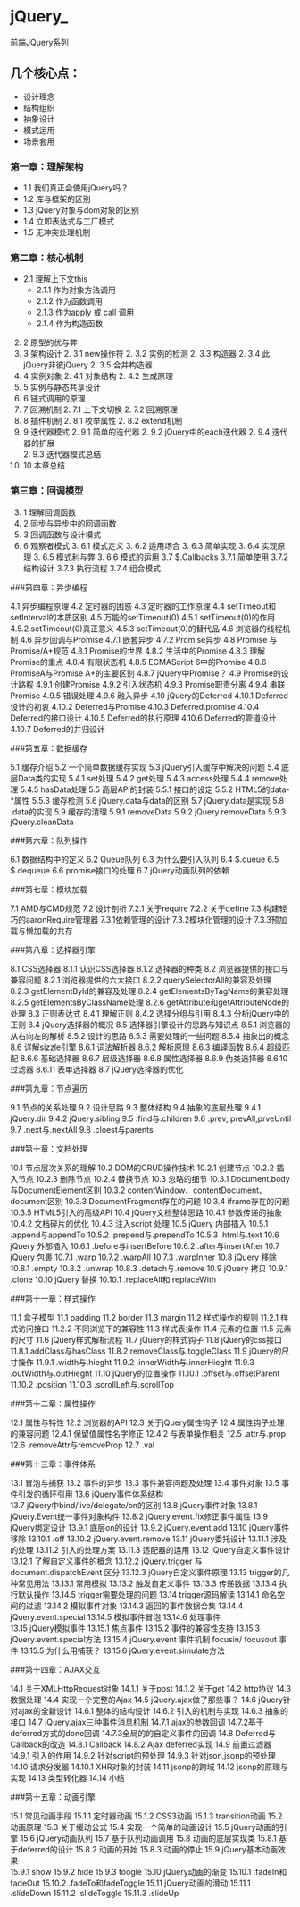 # jQuery_
前端JQuery系列

## 几个核心点：

* 设计理念
* 结构组织
* 抽象设计
* 模式运用
* 场景套用

### 第一章：理解架构

* 1.1 我们真正会使用jQuery吗？
* 1.2 库与框架的区别
* 1.3 jQuery对象与dom对象的区别
* 1.4 立即表达式与工厂模式
* 1.5 无冲突处理机制

### 第二章：核心机制

* 2.1 理解上下文this
    * 2.1.1 作为对象方法调用
    * 2.1.2 作为函数调用
    * 2.1.3 作为apply 或 call 调用
    * 2.1.4 作为构造函数
2. 2 原型的优与弊
2. 3 架构设计
    2. 3.1 new操作符
    2. 3.2 实例的检测
    2. 3.3 构造器
    2. 3.4 此jQuery非彼jQuery
    2. 3.5 合并构造器
2. 4 实例对象
    2. 4.1 对象结构
    2. 4.2 生成原理
2. 5 实例与静态共享设计
2. 6 链式调用的原理
2. 7 回溯机制
    2. 7.1 上下文切换
    2. 7.2 回溯原理
2. 8 插件机制
    2. 8.1 枚举属性
    2. 8.2 extend机制
2. 9 迭代器模式
    2. 9.1 简单的迭代器
    2. 9.2 jQuery中的each迭代器
    2. 9.4 迭代器的扩展  
    2. 9.3 迭代器模式总结
2. 10 本章总结

### 第三章：回调模型

3. 1 理解回调函数
3. 2 同步与异步中的回调函数
3. 3 回调函数与设计模式
3. 6 观察者模式
    3. 6.1 模式定义
    3. 6.2 适用场合
    3. 6.3 简单实现
    3. 6.4 实现原理
    3. 6.5 模式利与弊
    3. 6.6 模式的运用
3.7 $.Callbacks
    3.7.1 简单使用
    3.7.2 结构设计
    3.7.3 执行流程
    3.7.4 组合模式

###第四章：异步编程

4.1 异步编程原理
4.2 定时器的困惑
4.3 定时器的工作原理
4.4 setTimeout和setInterval的本质区别
4.5 万能的setTimeout(0)
    4.5.1 setTimeout(0)的作用
    4.5.2 setTimeout(0)真正意义
    4.5.3 setTimeout(0)的替代品
4.6 浏览器的线程机制
4.6 异步回调与Promise
    4.7.1 嵌套异步
    4.7.2 Promise异步
4.8 Promise 与Promise/A+规范
    4.8.1 Promise的世界
    4.8.2 生活中的Promise
    4.8.3 理解Promise的重点
    4.8.4 有限状态机
    4.8.5 ECMAScript 6中的Promise
    4.8.6 PromiseA与Promise A+的主要区别
    4.8.7 jQuery中Promise？
4.9 Promise的设计路程
    4.9.1 创建Promise
    4.9.2 引入状态机
    4.9.3 Promise职责分离
    4.9.4 串联Promise
    4.9.5 错误处理
    4.9.6 融入异步
4.10 jQuery的Deferred
    4.10.1 Deferred设计的初衷
    4.10.2 Deferred与Promise
    4.10.3 Deferred.promise
    4.10.4 Deferred的接口设计
    4.10.5 Deferred的执行原理
    4.10.6 Deferred的管道设计
    4.10.7 Deferred的并归设计

###第五章：数据缓存

5.1 缓存介绍
5.2 一个简单数据缓存实现
5.3 jQuery引入缓存中解决的问题
5.4 底层Data类的实现
    5.4.1 set处理
    5.4.2 get处理
    5.4.3 access处理
    5.4.4 remove处理
    5.4.5 hasData处理
5.5 高层API的封装
    5.5.1 接口的设定 
    5.5.2 HTML5的data-*属性
    5.5.3 缓存检测
5.6 jQuery.data与data的区别
5.7 jQuery.data是实现
5.8 .data的实现
5.9 缓存的清理
    5.9.1 removeData
    5.9.2 jQuery.removeData
    5.9.3 jQuery.cleanData

###第六章：队列操作

6.1 数据结构中的定义
6.2 Queue队列
6.3 为什么要引入队列
6.4 $.queue
6.5 $.dequeue
6.6 promise接口的处理
6.7 jQuery动画队列的依赖

###第七章：模块加载

7.1 AMD与CMD规范
7.2 设计剖析
    7.2.1 关于require
    7.2.2 关于define
7.3 构建轻巧的aaronRequire管理器
    7.3.1依赖管理的设计
    7.3.2模块化管理的设计
    7.3.3预加载与懒加载的共存

###第八章：选择器引擎

8.1 CSS选择器
8.1.1 认识CSS选择器
8.1.2 选择器的种类
8.2 浏览器提供的接口与兼容问题
    8.2.1 浏览器提供的六大接口
    8.2.2 querySelectorAll的兼容及处理
    8.2.3 getElementById的兼容及处理
    8.2.4 getElementsByTagName的兼容处理
    8.2.5 getElementsByClassName处理
    8.2.6 getAttribute和getAttributeNode的处理
8.3 正则表达式
    8.4.1 理解正则
    8.4.2 选择分组与引用
    8.4.3 分析jQuery中的正则
8.4 jQuery选择器的概况
8.5 选择器引擎设计的思路与知识点 
    8.5.1 浏览器的从右向左的解析
8.5.2 设计的思路
8.5.3 需要处理的一些问题
8.5.4 抽象出的概念
8.6 详解sizzle引擎
    8.6.1 词法解析器
    8.6.2 解析原理
    8.6.3 编译函数
    8.6.4 超级匹配
    8.6.6 基础选择器
    8.6.7 层级选择器
    8.6.8 属性选择器
    8.6.9 伪类选择器
    8.6.10 过滤器
    8.6.11 表单选择器
8.7 jQuery选择器的优化

###第九章：节点遍历

9.1 节点的关系处理
9.2 设计思路
9.3 整体结构
9.4 抽象的底层处理
     9.4.1 jQuery.dir
     9.4.2 jQuery.sibling
9.5 .find与.children
9.6 .prev,.prevAll,prveUntil
9.7 .next与.nextAll
9.8 .cloest与parents

###第十章：文档处理

10.1 节点层次关系的理解
10.2 DOM的CRUD操作技术
     10.2.1 创建节点
     10.2.2 插入节点
     10.2.3 删除节点
     10.2.4 替换节点
10.3 忽略的细节
     10.3.1 Document.body与DocumentElement区别
     10.3.2 contentWindow、contentDocument、document区别
     10.3.3 DocumentFragment存在的问题
     10.3.4 iframe存在的问题
     10.3.5 HTML5引入的高级API
10.4 jQuery文档整体思路
     10.4.1 参数传递的抽象
     10.4.2 文档碎片的优化
     10.4.3 注入script 处理
10.5 jQuery 内部插入
     10.5.1 .append与appendTo
10.5.2 .prepend与.prependTo
     10.5.3 .html与.text
10.6 jQuery 外部插入
     10.6.1 .before与insertBefore
     10.6.2 .after与insertAfter
10.7 jQuery 包裹
     10.7.1 .warp
     10.7.2 .warpAll
     10.7.3 .warpInner
10.8 jQuery 移除
     10.8.1 .empty
     10.8.2 .unwrap
     10.8.3 .detach与.remove
10.9 jQuery 拷贝
     10.9.1 .clone
10.10 jQuery 替换 
     10.10.1 .replaceAll和.replaceWith

###第十一章：样式操作

11.1 盒子模型
     11.1 padding
     11.2 border
     11.3 margin
11.2 样式操作的规则
     11.2.1 样式访问接口
     11.2.2 不同浏览下的兼容性
11.3 样式表操作
11.4 元素的位置
11.5 元素的尺寸
11.6 jQuery样式解析流程
11.7 jQuery的样式钩子
11.8 jQuery的css接口
     11.8.1 addClass与hasClass
     11.8.2 removeClass与.toggleClass
11.9 jQuery的尺寸操作
     11.9.1 .width与.hieght
     11.9.2 .innerWidth与.innerHieght
     11.9.3 .outWidth与.outHieght
11.10 jQuery的位置操作
      11.10.1 .offset与.offsetParent
      11.10.2 .position
      11.10.3 .scrollLeft与.scrollTop

###第十二章：属性操作

12.1 属性与特性
12.2 浏览器的API
12.3 关于jQuery属性钩子
12.4 属性钩子处理的兼容问题
     12.4.1 保留值属性名字修正
     12.4.2 与表单操作相关
12.5 .attr与.prop
12.6 .removeAttr与removeProp
12.7 .val

###第十三章：事件体系

13.1 冒泡与捕获
13.2 事件的异步
13.3 事件兼容问题及处理
13.4 事件对象
13.5 事件引发的循环引用
13.6 jQuery事件体系结构   
13.7 jQuery中bind/live/delegate/on的区别
13.8 jQuery事件对象
     13.8.1 jQuery.Event统一事件对象构件
     13.8.2 jQuery.event.fix修正事件属性
13.9 jQuery绑定设计
     13.9.1 底层on的设计
     13.9.2 jQuery.event.add
13.10 jQuery事件移除
      13.10.1 .off
      13.10.2 jQuery.event.remove
13.11 jQuery委托设计
      13.11.1 涉及的处理
      13.11.2 引入的处理方案
      13.11.3 适配器的运用
13.12 jQuery自定义事件设计
      13.12.1 了解自定义事件的概念
      13.12.2 jQuery.trigger 与 document.dispatchEvent 区分
      13.12.3 jQuery自定义事件原理
13.13 trigger的几种常见用法
      13.13.1 常用模拟
      13.13.2 触发自定义事件
      13.13.3 传递数据
      13.13.4 执行默认操作
      13.14.5 trigger需要处理的问题
13.14 trigger源码解读
      13.14.1 命名空间的过滤
      13.14.2 模拟事件对象
      13.14.3 返回的事件数据合集
      13.14.4 jQuery.event.special
      13.14.5 模拟事件冒泡
      13.14.6 处理事件  
13.15 jQuery模拟事件 
      13.15.1 焦点事件
      13.15.2 事件的兼容性支持
      13.15.3 jQuery.event.special方法
      13.15.4 jQuery.event 事件机制 focusin/ focusout 事件
      13.15.5 为什么用捕获？
      13.15.6 jQuery.event.simulate方法

###第十四章：AJAX交互

14.1 关于XMLHttpRequest对象
     14.1.1 关于post
     14.1.2 关于get
14.2 http协议
14.3 数据处理
14.4 实现一个完整的Ajax
14.5 jQuery.ajax做了那些事？
14.6 jQuery针对ajax的全新设计
     14.6.1 整体的结构设计
     14.6.2 引入的机制与实现
     14.6.3 抽象的接口
14.7 jQuery.ajax三种事件消息机制
     14.7.1 ajax的参数回调
     14.7.2基于deferred方式的done回调
     14.7.3全局的的自定义事件的回调
14.8 Deferred与Callback的改造
     14.8.1 Callback
     14.8.2 Ajax deferred实现
14.9 前置过滤器
     14.9.1 引入的作用
     14.9.2 针对script的预处理
     14.9.3 针对json,jsonp的预处理
14.10 请求分发器
      14.10.1 XHR对象的封装
14.11 jsonp的跨域
14.12 jsonp的原理与实现
14.13 类型转化器
14.14 小结

###第十五章：动画引擎

15.1 常见动画手段
     15.1.1 定时器动画
     15.1.2 CSS3动画
     15.1.3 transition动画
15.2 动画原理
15.3 关于缓动公式
15.4 实现一个简单的动画设计
15.5 jQuery动画的引擎
15.6 jQuery动画队列
15.7 基于队列动画调用
15.8 动画的底层实现类
     15.8.1 基于deferred的设计
     15.8.2 动画的开始
     15.8.3 动画的停止
15.9 jQuery基本动画效果  
     15.9.1 show
     15.9.2 hide
     15.9.3 toogle
15.10 jQuery动画的渐变
      15.10.1 .fadeIn和fadeOut
      15.10.2 .fadeTo和fadeToggle
15.11 jQuery动画的滑动
      15.11.1 .slideDown
      15.11.2 .slideToggle
      15.11.3 .slideUp

